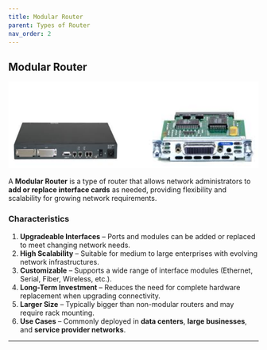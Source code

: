 ```yaml
---
title: Modular Router
parent: Types of Router
nav_order: 2
---
```


## **Modular Router**

![alt text](<../../../../assets/Modular Router.png>)

A **Modular Router** is a type of router that allows network administrators to **add or replace interface cards** as needed, providing flexibility and scalability for growing network requirements.

### **Characteristics**

1. **Upgradeable Interfaces** – Ports and modules can be added or replaced to meet changing network needs.
2. **High Scalability** – Suitable for medium to large enterprises with evolving network infrastructures.
3. **Customizable** – Supports a wide range of interface modules (Ethernet, Serial, Fiber, Wireless, etc.).
4. **Long-Term Investment** – Reduces the need for complete hardware replacement when upgrading connectivity.
5. **Larger Size** – Typically bigger than non-modular routers and may require rack mounting.
6. **Use Cases** – Commonly deployed in **data centers**, **large businesses**, and **service provider networks**.

---
